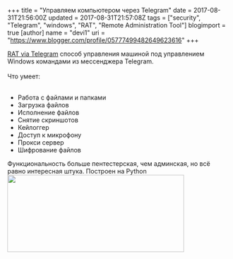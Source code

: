 +++
title = "Управляем компьютером через Telegram"
date = 2017-08-31T21:56:00Z
updated = 2017-08-31T21:57:08Z
tags = ["security", "Telegram", "windows", "RAT", "Remote Administration Tool"]
blogimport = true 
[author]
	name = "devi1"
	uri = "https://www.blogger.com/profile/05777499482649623616"
+++

<a href="https://github.com/mvrozanti/RAT-via-Telegram" target="_blank">RAT via Telegram</a>&nbsp;способ управления машиной под управлением Windows командами из мессенджера Telegram.<br /><br />Что умеет:<br /><br /><ul><li>Работа с файлами и папками</li><li>Загрузка файлов</li><li>Исполнение файлов</li><li>Снятие скриншотов</li><li>Кейлоггер</li><li>Доступ к микрофону</li><li>Прокси сервер</li><li>Шифрование файлов</li></ul><div>Функциональность больше пентестерская, чем админская, но всё равно интересная штука. Построен на Python</div><div><img height="175" src="https://camo.githubusercontent.com/a8ac121c00213677f0a10417604ed7e90844d2ad/687474703a2f2f692e696d6775722e636f6d2f49356e7a72627a2e6a7067" width="400" /></div>
